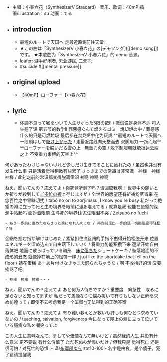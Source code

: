 - 主唱：小春六花（SynthesizerV Standard）
音乐、歌词：40mP
插画/illustration：su
动画：てる
- ## introduction
    - 最短のルートで天国へ
走最近路线前往天堂。
    - ★この曲は「SynthesizerV 小春六花」の[デモソング]([[demo song]])です。
★本歌曲为「SynthesizerV 小春六花」的 demo 音源。
    - loafer: 游手好闲者, 无业游民, 二流子;
    - #suicide #[[mental pressure]]
- ## original upload 
    - [【40mP】ローファー【小春六花】](https://www.bilibili.com/video/BV1EV411Y7Xc)
- ## lyric
    - 体調不良って嘘をついて人生サボった5限の数Ⅱ / 撒谎说是身体不适 将人生翘了课 第五节的数学Ⅱ
罪悪感なんて燃えるゴミ　焼却炉の中 / 罪恶感什么的只是可燃垃圾 最后都在焚烧炉中化为灰烬
^^最短のルートで天国へ　一段飛ばしで[駆け上がった](((TfJEi1uJl))) / 走最近路线向天堂而去 双脚用力 一跃而起^^
^^ローファーを脱いだら雲の上　無重力の空 / 脱下制服鞋就能抵达云端之上 不受重力束缚的天空上^^

何があったわけじゃないけれど少しだけ生きてることに疲れたの / 虽然也并没有发生什么事 只是活着觉得稍微有些累了
さっきまでの常識は非常識　神様　神様　神様 / 此刻之前的常识都变得脱离常识   神啊  神啊  神啊

ねえ、聞いてんの？応えてよ / 你究竟听到了吗？请回应我啊！
世界中の願いとか祈りが殺到して[ご多忙の折](((qrWe56HXT)))と存じますが / 全世界的愿望还有祈祷纷至沓来  在您百忙之中冒昧叨扰 / tabō no ori to zonjimasu, I know you're busy
私だって絶望の淵に立って死と生の境界を眼前に涙を堪えてる / 就算是我 也能在绝望的深渊中站起吗 面对着眼前 生与死的境界线 忍住眼泪不哭 / Zetsubō no fuchi


    - もう一歩前に進めたならきっと楽になれんのにな / 再向前走出一步的话一切都能变得轻松了吗
金網を掴む指が解けはじめた / 紧紧扣住铁丝网的手指不由得开始松脱开来
位置エネルギーを溜め込んで自由落下していく / 将重力势能积攒下来 逐渐开始自由落体吧
地面に散らばっている醜形　[床に落ちた](yuka)ショートケーキ / 坠落地面的不成形的丑态 就像掉在地上的松饼一样 / just like the shortcake that fell on the floor / 裱花蛋糕
あーあ片付けなきゃまた怒られちゃうな / 啊 不收拾好的话 又要挨骂了吧


    - 神様　神様　神様・・・

ねえ、聞いてんの？応えてよ
あと何万人待ちですか？重要度　緊急性　取るに足らないと知ってますが
私だって馬鹿なりに悩み抜いて有りもしない正解を求め彷徨って / 即使不去考虑我是一个笨蛋也无法得到的正确答案

ねえ、聞いてんの？応えてよ
有り難い教えとか救いも許しも何ひとつ求めていないの / teaching, salvation, forgiveness
今になって屋上の淵に立って泣いている臆病な私を嘲笑ってよ

この人生に意味なんて、ましてや価値なんて無いけど / 虽然我的人生 并没有什么意义 更不要说 有什么价值了
ただ死ぬのが怖いだけ / 但我只是 觉得死亡 还是很可怕 / 对死亡的恐惧;
    - 译/[布瑠部ゆら](https://space.bilibili.com/8045334) #pt10-100
        - 名字是由良，是个傻子，犯了错请提醒我
